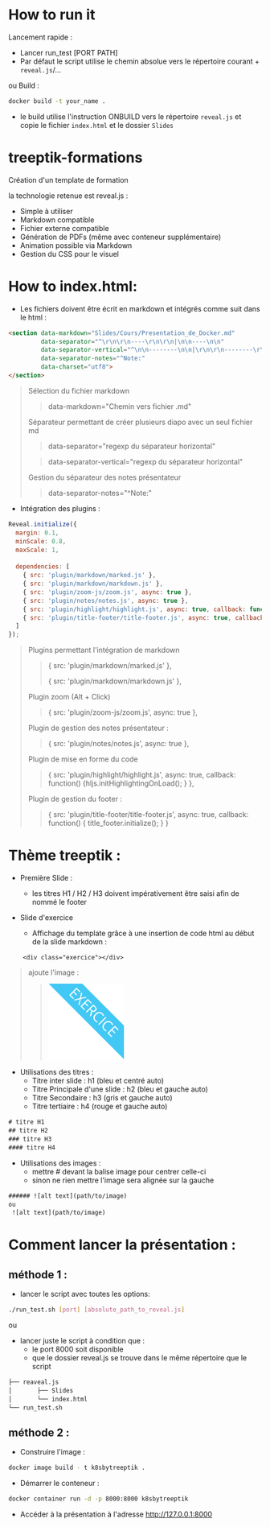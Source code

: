 # How to run it 

Lancement rapide :
- Lancer run_test [PORT PATH]
- Par défaut le script utilise le chemin absolue vers le répertoire courant + `reveal.js`/...

ou
Build :
~~~bash
docker build -t your_name .
~~~

- le build utilise l'instruction ONBUILD vers le répertoire `reveal.js` et copie le fichier `index.html` et le dossier `Slides`

# treeptik-formations

Création d'un template de formation

la technologie retenue est reveal.js :
- Simple à utiliser
- Markdown compatible
- Fichier externe compatible
- Génération de PDFs (même avec conteneur supplémentaire)
- Animation possible via Markdown
- Gestion du CSS pour le visuel


# How to index.html:

- Les fichiers doivent être écrit en markdown et intégrés comme suit dans le html :

~~~html
<section data-markdown="Slides/Cours/Presentation_de_Docker.md"
         data-separator="^\r\n\r\n----\r\n\r\n|\n\n----\n\n"
         data-separator-vertical="^\n\n--------\n\n|\r\n\r\n--------\r\n\r\n"
         data-separator-notes="^Note:"
         data-charset="utf8">
</section>
~~~

> Sélection du fichier markdown
>
> > data-markdown="Chemin vers fichier .md"
>
> Séparateur permettant de créer plusieurs diapo avec un seul fichier md
>
> > data-separator="regexp du séparateur horizontal"
>
> > data-separator-vertical="regexp du séparateur horizontal"
>
> Gestion du séparateur des notes présentateur
>
> > data-separator-notes="^Note:"

- Intégration des plugins :

~~~js
Reveal.initialize({
  margin: 0.1,
  minScale: 0.8,
  maxScale: 1,

  dependencies: [
    { src: 'plugin/markdown/marked.js' },
    { src: 'plugin/markdown/markdown.js' },
    { src: 'plugin/zoom-js/zoom.js', async: true },
    { src: 'plugin/notes/notes.js', async: true },
    { src: 'plugin/highlight/highlight.js', async: true, callback: function() { hljs.initHighlightingOnLoad(); } },
    { src: 'plugin/title-footer/title-footer.js', async: true, callback: function() { title_footer.initialize(); } }
  ]
});
~~~

> Plugins permettant l'intégration de markdown
>
> > { src: 'plugin/markdown/marked.js' },
> >
> > { src: 'plugin/markdown/markdown.js' },
>
> Plugin zoom (Alt + Click)
>
> > { src: 'plugin/zoom-js/zoom.js', async: true },
>
> Plugin de gestion des notes présentateur :
>
> > { src: 'plugin/notes/notes.js', async: true },
>
> Plugin de mise en forme du code
>
> > { src: 'plugin/highlight/highlight.js', async: true, callback: function() {hljs.initHighlightingOnLoad(); } },
>
> Plugin de gestion du footer :
>
> > { src: 'plugin/title-footer/title-footer.js', async: true, callback: function() { title_footer.initialize(); } }
>

# Thème treeptik :

- Première Slide :
  - les titres H1 / H2 / H3 doivent impérativement être saisi afin de nommé le footer


- Slide d'exercice
  - Affichage du template grâce à une insertion de code html au début de la slide markdown :

~~~htlm
    <div class="exercice"></div>
~~~


> ajoute l'image :
> > <img src="reveal.js/Slides/theme/exercice.png" width="150">


- Utilisations des titres :
  - Titre inter slide : h1 (bleu et centré auto)
  - Titre Principale d'une slide : h2 (bleu et gauche auto)
  - Titre Secondaire : h3 (gris et gauche auto)
  - Titre tertiaire : h4 (rouge et gauche auto)

~~~txt
# titre H1
## titre H2
### titre H3
#### titre H4
~~~

- Utilisations des images :
  - mettre # devant la balise image pour centrer celle-ci
  - sinon ne rien mettre l'image sera alignée sur la gauche

~~~txt
###### ![alt text](path/to/image)
ou
 ![alt text](path/to/image)

 ~~~

 # Comment lancer la présentation :
 ## méthode 1 :
  - lancer le script avec toutes les options:
 ~~~bash
 ./run_test.sh [port] [absolute_path_to_reveal.js]
 ~~~
 ou
  - lancer juste le script à condition que :
    - le port 8000 soit disponible
    - que le dossier reveal.js se trouve dans le même répertoire que le script
 ~~~bash
 ├── reaveal.js
 │       ├── Slides
 │       └── index.html
 └── run_test.sh
 ~~~

 ## méthode 2 :

  - Construire l'image :
~~~bash
docker image build - t k8sbytreeptik .
~~~
  - Démarrer le conteneur :
~~~bash
docker container run -d -p 8000:8000 k8sbytreeptik
~~~

  - Accéder à la présentation à l'adresse http://127.0.0.1:8000
